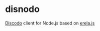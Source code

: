 # disnodo

[Discodo](https://github.com/kijk2869/discodo) client for Node.js based on [erela.js](https://github.com/MenuDocs/erela.js)
